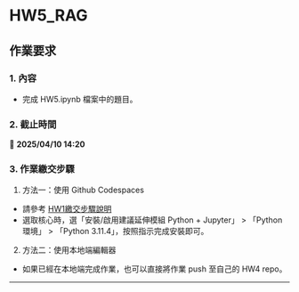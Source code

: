 # HW5_RAG

## 作業要求

### 1. 內容
- 完成 HW5.ipynb 檔案中的題目。

### 2. 截止時間
📅 **2025/04/10 14:20**

### 3. 作業繳交步驟
1. 方法一：使用 Github Codespaces
  - 請參考 [HW1繳交步驟說明](https://docs.google.com/presentation/d/19ja2dncAIadsd4y4gyfZ_hO6sDu9yeHpoYJI5hfoW_4/edit?usp=sharing)
  - 選取核心時，選「安裝/啟用建議延伸模組 Python + Jupyter」 > 「Python 環境」 > 「Python 3.11.4」，按照指示完成安裝即可。

2. 方法二：使用本地端編輯器
  - 如果已經在本地端完成作業，也可以直接將作業 push 至自己的 HW4 repo。

- - - 
